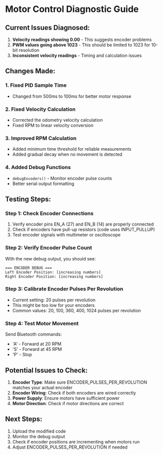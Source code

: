 # Motor Control Diagnostic Guide

## Current Issues Diagnosed:

1. **Velocity readings showing 0.00** - This suggests encoder problems
2. **PWM values going above 1023** - This should be limited to 1023 for 10-bit resolution
3. **Inconsistent velocity readings** - Timing and calculation issues

## Changes Made:

### 1. Fixed PID Sample Time
- Changed from 500ms to 100ms for better motor response

### 2. Fixed Velocity Calculation  
- Corrected the odometry velocity calculation
- Fixed RPM to linear velocity conversion

### 3. Improved RPM Calculation
- Added minimum time threshold for reliable measurements
- Added gradual decay when no movement is detected

### 4. Added Debug Functions
- `debugEncoders()` - Monitor encoder pulse counts
- Better serial output formatting

## Testing Steps:

### Step 1: Check Encoder Connections
1. Verify encoder pins EN_A (27) and EN_B (14) are properly connected
2. Check if encoders have pull-up resistors (code uses INPUT_PULLUP)
3. Test encoder signals with multimeter or oscilloscope

### Step 2: Verify Encoder Pulse Count
With the new debug output, you should see:
```
=== ENCODER DEBUG ===
Left Encoder Position: [increasing numbers]
Right Encoder Position: [increasing numbers]
```

### Step 3: Calibrate Encoder Pulses Per Revolution
- Current setting: 20 pulses per revolution
- This might be too low for your encoders
- Common values: 20, 100, 360, 400, 1024 pulses per revolution

### Step 4: Test Motor Movement
Send Bluetooth commands:
- 'A' - Forward at 20 RPM
- 'S' - Forward at 45 RPM  
- 'P' - Stop

## Potential Issues to Check:

1. **Encoder Type**: Make sure ENCODER_PULSES_PER_REVOLUTION matches your actual encoder
2. **Encoder Wiring**: Check if both encoders are wired correctly
3. **Power Supply**: Ensure motors have sufficient power
4. **Motor Direction**: Check if motor directions are correct

## Next Steps:
1. Upload the modified code
2. Monitor the debug output
3. Check if encoder positions are incrementing when motors run
4. Adjust ENCODER_PULSES_PER_REVOLUTION if needed
